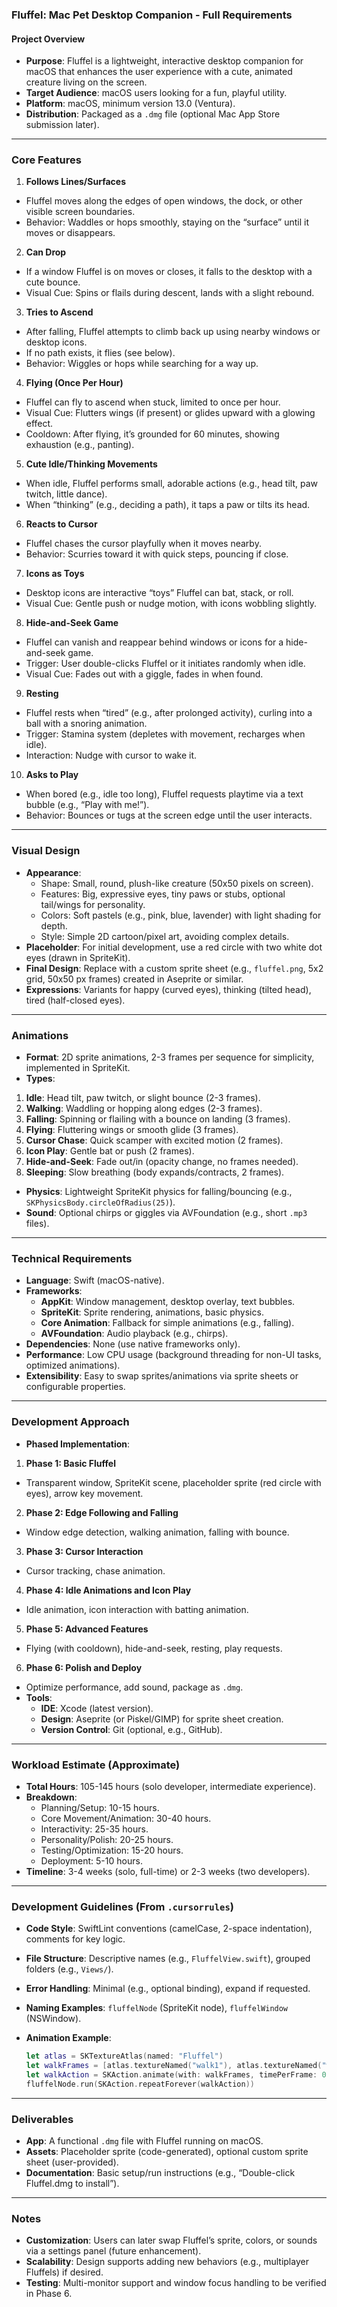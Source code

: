 ### Fluffel: Mac Pet Desktop Companion - Full Requirements

#### Project Overview

- **Purpose**: Fluffel is a lightweight, interactive desktop companion for macOS that enhances the user experience with a cute, animated creature living on the screen.
- **Target Audience**: macOS users looking for a fun, playful utility.
- **Platform**: macOS, minimum version 13.0 (Ventura).
- **Distribution**: Packaged as a `.dmg` file (optional Mac App Store submission later).

-----

### Core Features

1. **Follows Lines/Surfaces**
- Fluffel moves along the edges of open windows, the dock, or other visible screen boundaries.
- Behavior: Waddles or hops smoothly, staying on the “surface” until it moves or disappears.
2. **Can Drop**
- If a window Fluffel is on moves or closes, it falls to the desktop with a cute bounce.
- Visual Cue: Spins or flails during descent, lands with a slight rebound.
3. **Tries to Ascend**
- After falling, Fluffel attempts to climb back up using nearby windows or desktop icons.
- If no path exists, it flies (see below).
- Behavior: Wiggles or hops while searching for a way up.
4. **Flying (Once Per Hour)**
- Fluffel can fly to ascend when stuck, limited to once per hour.
- Visual Cue: Flutters wings (if present) or glides upward with a glowing effect.
- Cooldown: After flying, it’s grounded for 60 minutes, showing exhaustion (e.g., panting).
5. **Cute Idle/Thinking Movements**
- When idle, Fluffel performs small, adorable actions (e.g., head tilt, paw twitch, little dance).
- When “thinking” (e.g., deciding a path), it taps a paw or tilts its head.
6. **Reacts to Cursor**
- Fluffel chases the cursor playfully when it moves nearby.
- Behavior: Scurries toward it with quick steps, pouncing if close.
7. **Icons as Toys**
- Desktop icons are interactive “toys” Fluffel can bat, stack, or roll.
- Visual Cue: Gentle push or nudge motion, with icons wobbling slightly.
8. **Hide-and-Seek Game**
- Fluffel can vanish and reappear behind windows or icons for a hide-and-seek game.
- Trigger: User double-clicks Fluffel or it initiates randomly when idle.
- Visual Cue: Fades out with a giggle, fades in when found.
9. **Resting**
- Fluffel rests when “tired” (e.g., after prolonged activity), curling into a ball with a snoring animation.
- Trigger: Stamina system (depletes with movement, recharges when idle).
- Interaction: Nudge with cursor to wake it.
10. **Asks to Play**
- When bored (e.g., idle too long), Fluffel requests playtime via a text bubble (e.g., “Play with me!”).
- Behavior: Bounces or tugs at the screen edge until the user interacts.

-----

### Visual Design

- **Appearance**:
  - Shape: Small, round, plush-like creature (50x50 pixels on screen).
  - Features: Big, expressive eyes, tiny paws or stubs, optional tail/wings for personality.
  - Colors: Soft pastels (e.g., pink, blue, lavender) with light shading for depth.
  - Style: Simple 2D cartoon/pixel art, avoiding complex details.
- **Placeholder**: For initial development, use a red circle with two white dot eyes (drawn in SpriteKit).
- **Final Design**: Replace with a custom sprite sheet (e.g., `fluffel.png`, 5x2 grid, 50x50 px frames) created in Aseprite or similar.
- **Expressions**: Variants for happy (curved eyes), thinking (tilted head), tired (half-closed eyes).

-----

### Animations

- **Format**: 2D sprite animations, 2-3 frames per sequence for simplicity, implemented in SpriteKit.
- **Types**:
1. **Idle**: Head tilt, paw twitch, or slight bounce (2-3 frames).
2. **Walking**: Waddling or hopping along edges (2-3 frames).
3. **Falling**: Spinning or flailing with a bounce on landing (3 frames).
4. **Flying**: Fluttering wings or smooth glide (3 frames).
5. **Cursor Chase**: Quick scamper with excited motion (2 frames).
6. **Icon Play**: Gentle bat or push (2 frames).
7. **Hide-and-Seek**: Fade out/in (opacity change, no frames needed).
8. **Sleeping**: Slow breathing (body expands/contracts, 2 frames).
- **Physics**: Lightweight SpriteKit physics for falling/bouncing (e.g., `SKPhysicsBody.circleOfRadius(25)`).
- **Sound**: Optional chirps or giggles via AVFoundation (e.g., short `.mp3` files).

-----

### Technical Requirements

- **Language**: Swift (macOS-native).
- **Frameworks**:
  - **AppKit**: Window management, desktop overlay, text bubbles.
  - **SpriteKit**: Sprite rendering, animations, basic physics.
  - **Core Animation**: Fallback for simple animations (e.g., falling).
  - **AVFoundation**: Audio playback (e.g., chirps).
- **Dependencies**: None (use native frameworks only).
- **Performance**: Low CPU usage (background threading for non-UI tasks, optimized animations).
- **Extensibility**: Easy to swap sprites/animations via sprite sheets or configurable properties.

-----

### Development Approach

- **Phased Implementation**:
1. **Phase 1: Basic Fluffel**
  - Transparent window, SpriteKit scene, placeholder sprite (red circle with eyes), arrow key movement.
2. **Phase 2: Edge Following and Falling**
  - Window edge detection, walking animation, falling with bounce.
3. **Phase 3: Cursor Interaction**
  - Cursor tracking, chase animation.
4. **Phase 4: Idle Animations and Icon Play**
  - Idle animation, icon interaction with batting animation.
5. **Phase 5: Advanced Features**
  - Flying (with cooldown), hide-and-seek, resting, play requests.
6. **Phase 6: Polish and Deploy**
  - Optimize performance, add sound, package as `.dmg`.
- **Tools**:
  - **IDE**: Xcode (latest version).
  - **Design**: Aseprite (or Piskel/GIMP) for sprite sheet creation.
  - **Version Control**: Git (optional, e.g., GitHub).

-----

### Workload Estimate (Approximate)

- **Total Hours**: 105-145 hours (solo developer, intermediate experience).
- **Breakdown**:
  - Planning/Setup: 10-15 hours.
  - Core Movement/Animation: 30-40 hours.
  - Interactivity: 25-35 hours.
  - Personality/Polish: 20-25 hours.
  - Testing/Optimization: 15-20 hours.
  - Deployment: 5-10 hours.
- **Timeline**: 3-4 weeks (solo, full-time) or 2-3 weeks (two developers).

-----

### Development Guidelines (From `.cursorrules`)

- **Code Style**: SwiftLint conventions (camelCase, 2-space indentation), comments for key logic.
- **File Structure**: Descriptive names (e.g., `FluffelView.swift`), grouped folders (e.g., `Views/`).
- **Error Handling**: Minimal (e.g., optional binding), expand if requested.
- **Naming Examples**: `fluffelNode` (SpriteKit node), `fluffelWindow` (NSWindow).
- **Animation Example**:
  
  ```swift
  let atlas = SKTextureAtlas(named: "Fluffel")
  let walkFrames = [atlas.textureNamed("walk1"), atlas.textureNamed("walk2")]
  let walkAction = SKAction.animate(with: walkFrames, timePerFrame: 0.2)
  fluffelNode.run(SKAction.repeatForever(walkAction))
  ```

-----

### Deliverables

- **App**: A functional `.dmg` file with Fluffel running on macOS.
- **Assets**: Placeholder sprite (code-generated), optional custom sprite sheet (user-provided).
- **Documentation**: Basic setup/run instructions (e.g., “Double-click Fluffel.dmg to install”).

-----

### Notes

- **Customization**: Users can later swap Fluffel’s sprite, colors, or sounds via a settings panel (future enhancement).
- **Scalability**: Design supports adding new behaviors (e.g., multiplayer Fluffels) if desired.
- **Testing**: Multi-monitor support and window focus handling to be verified in Phase 6.

